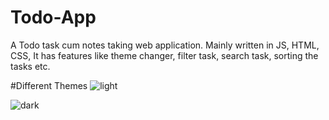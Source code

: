 # Todo-App
A Todo task cum notes taking web application. Mainly written in JS, HTML, CSS, It has features like theme changer, filter task, search task, sorting the tasks etc.

#Different Themes
![light](https://user-images.githubusercontent.com/64629430/117129576-7e56b280-adbc-11eb-82a2-68b6a320a84f.JPG)

![dark](https://user-images.githubusercontent.com/64629430/117129654-9595a000-adbc-11eb-8efd-3391fc303549.JPG)

